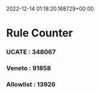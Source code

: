 2022-12-14 01:18:20.168729+00:00
# Rule Counter 
 ### UCATE : 348067

 ### Veneto : 91858

 ### Allowlist : 13926